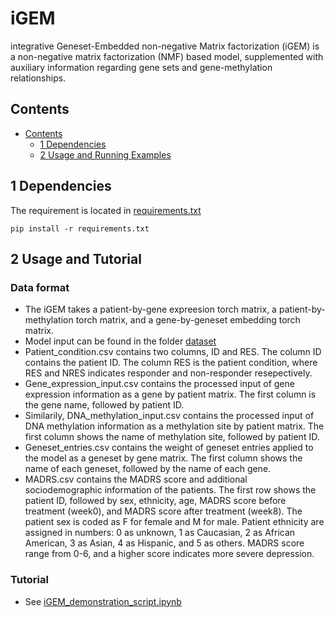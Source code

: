 # iGEM
integrative Geneset-Embedded non-negative Matrix factorization (iGEM) is a non-negative matrix factorization (NMF) based model, supplemented with auxiliary information regarding gene sets and gene-methylation relationships.

## Contents ##
- [Contents](#contents)
	- [1 Dependencies](#2-requirements)
	- [2 Usage and Running Examples](#3-usage-and-running-example)

## 1 Dependencies
The requirement is located in [requirements.txt](https://github.com/li-lab-mcgill/iGEM/blob/main/requirements.txt)
```
pip install -r requirements.txt
```

## 2 Usage and Tutorial
### Data format
* The iGEM takes a patient-by-gene expreesion torch matrix, a patient-by-methylation torch matrix, and a gene-by-geneset embedding torch matrix.
* Model input can be found in the folder [dataset](https://github.com/li-lab-mcgill/iGEM/tree/main/dataset)
* Patient_condition.csv contains two columns, ID and RES. The column ID contains the patient ID. The column RES is the patient condition, where RES and NRES indicates responder and non-responder resepectively.
* Gene_expression_input.csv contains the processed input of gene expression information as a gene by patient matrix. The first column is the gene name, followed by patient ID.
* Similarily, DNA_methylation_input.csv contains the processed input of DNA methylation information as a methylation site by patient matrix. The first column shows the name of methylation site, followed by patient ID.
* Geneset_entries.csv contains the weight of geneset entries applied to the model as a geneset by gene matrix. The first column shows the name of each geneset, followed by the name of each gene.
* MADRS.csv contains the MADRS score and additional sociodemographic information of the patients. The first row shows the patient ID, followed by sex, ethnicity, age, MADRS score before treatment (week0), and MADRS score after treatment (week8). The patient sex is coded as F for female and M for male. Patient ethnicity are assigned in numbers: 0 as unknown, 1 as Caucasian, 2 as African American, 3 as Asian, 4 as Hispanic, and 5 as others. MADRS score range from 0-6, and a higher score indicates more severe depression. 

### Tutorial
* See [iGEM_demonstration_script.ipynb](https://github.com/li-lab-mcgill/iGEM/blob/main/iGEM_demonstration_script.ipynb)

